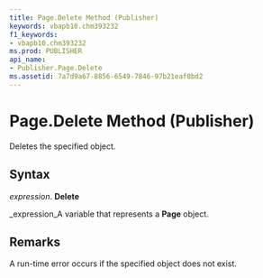 ```yaml
---
title: Page.Delete Method (Publisher)
keywords: vbapb10.chm393232
f1_keywords:
- vbapb10.chm393232
ms.prod: PUBLISHER
api_name:
- Publisher.Page.Delete
ms.assetid: 7a7d9a67-8856-6549-7846-97b21eaf0bd2
---
```



# Page.Delete Method (Publisher)

Deletes the specified object.


## Syntax

 _expression_. **Delete**

 _expression_A variable that represents a  **Page** object.


## Remarks

A run-time error occurs if the specified object does not exist.


